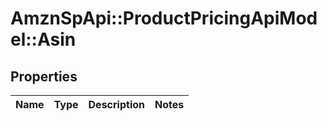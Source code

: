 # AmznSpApi::ProductPricingApiModel::Asin

## Properties
Name | Type | Description | Notes
------------ | ------------- | ------------- | -------------

